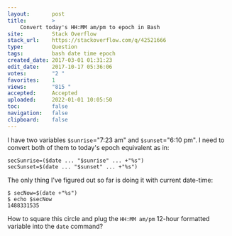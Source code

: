 ```yaml
---
layout:       post
title:        >
    Convert today's HH:MM am∕pm to epoch in Bash
site:         Stack Overflow
stack_url:    https://stackoverflow.com/q/42521666
type:         Question
tags:         bash date time epoch
created_date: 2017-03-01 01:31:23
edit_date:    2017-10-17 05:36:06
votes:        "2 "
favorites:    1
views:        "815 "
accepted:     Accepted
uploaded:     2022-01-01 10:05:50
toc:          false
navigation:   false
clipboard:    false
---
```


I have two variables `$sunrise`="7:23 am" and `$sunset`="6:10 pm". I need to convert both of them to today's epoch equivalent as in:

``` 
secSunrise=($date ... "$sunrise" ... +"%s")
secSunset=$(date ... "$sunset" ... +"%s")

```

The only thing I've figured out so far is doing it with current date-time:

``` 
$ secNow=$(date +"%s")
$ echo $secNow
1488331535

```


How to square this circle and plug the `HH:MM am/pm` 12-hour formatted variable into the `date` command?
